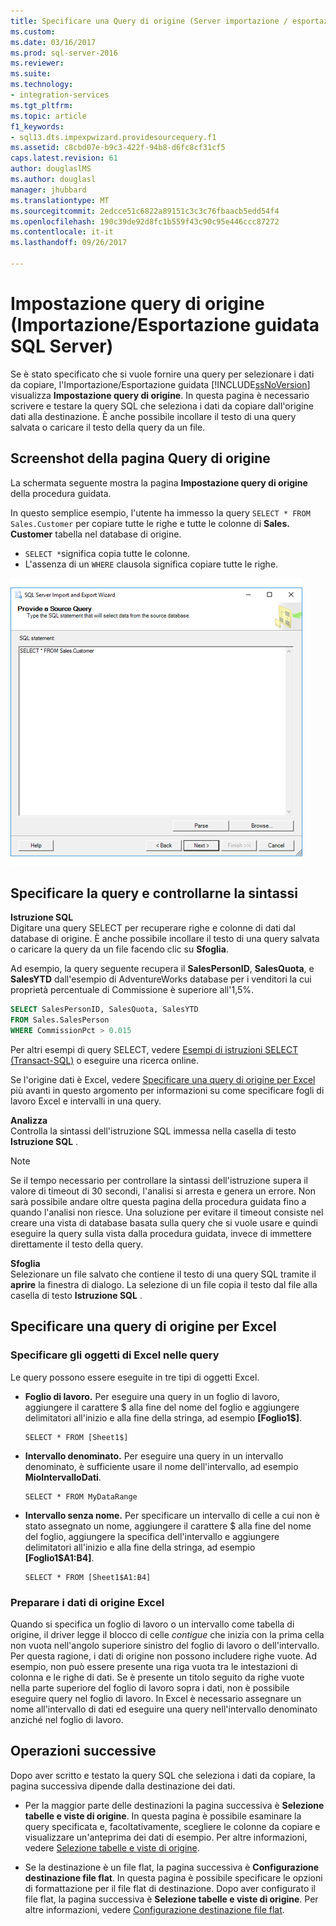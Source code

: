 ```yaml
---
title: Specificare una Query di origine (Server importazione / esportazione guidata SQL) | Documenti Microsoft
ms.custom: 
ms.date: 03/16/2017
ms.prod: sql-server-2016
ms.reviewer: 
ms.suite: 
ms.technology:
- integration-services
ms.tgt_pltfrm: 
ms.topic: article
f1_keywords:
- sql13.dts.impexpwizard.providesourcequery.f1
ms.assetid: c8cbd07e-b9c3-422f-94b8-d6fc8cf31cf5
caps.latest.revision: 61
author: douglaslMS
ms.author: douglasl
manager: jhubbard
ms.translationtype: MT
ms.sourcegitcommit: 2edcce51c6822a89151c3c3c76fbaacb5edd54f4
ms.openlocfilehash: 190c39de92d8fc1b559f43c90c95e446ccc87272
ms.contentlocale: it-it
ms.lasthandoff: 09/26/2017

---
```

# <a name="provide-a-source-query-sql-server-import-and-export-wizard"></a>Impostazione query di origine (Importazione/Esportazione guidata SQL Server)
Se è stato specificato che si vuole fornire una query per selezionare i dati da copiare, l'Importazione/Esportazione guidata [!INCLUDE[ssNoVersion](../../includes/ssnoversion-md.md)] visualizza **Impostazione query di origine**. In questa pagina è necessario scrivere e testare la query SQL che seleziona i dati da copiare dall'origine dati alla destinazione. È anche possibile incollare il testo di una query salvata o caricare il testo della query da un file.

## <a name="screen-shot-of-the-source-query-page"></a>Screenshot della pagina Query di origine  
La schermata seguente mostra la pagina **Impostazione query di origine** della procedura guidata.
 
In questo semplice esempio, l'utente ha immesso la query `SELECT * FROM Sales.Customer` per copiare tutte le righe e tutte le colonne di **Sales. Customer** tabella nel database di origine.
-   `SELECT *`significa copia tutte le colonne.
-   L'assenza di un `WHERE` clausola significa copiare tutte le righe.
  
 ![Pagina di query di origine dell'importazione / esportazione guidata](../../integration-services/import-export-data/media/source-query.png "pagina di query di origine dell'importazione / esportazione guidata")  

## <a name="provide-the-query-and-check-its-syntax"></a>Specificare la query e controllarne la sintassi
**Istruzione SQL**  
 Digitare una query SELECT per recuperare righe e colonne di dati dal database di origine. È anche possibile incollare il testo di una query salvata o caricare la query da un file facendo clic su **Sfoglia**. 
  
 Ad esempio, la query seguente recupera il **SalesPersonID**, **SalesQuota**, e **SalesYTD** dall'esempio di AdventureWorks database per i venditori la cui proprietà percentuale di Commissione è superiore all'1,5%.  
  
```sql
SELECT SalesPersonID, SalesQuota, SalesYTD  
FROM Sales.SalesPerson  
WHERE CommissionPct > 0.015  
```  

Per altri esempi di query SELECT, vedere [Esempi di istruzioni SELECT &#40;Transact-SQL&#41;](../../t-sql/queries/select-examples-transact-sql.md) o eseguire una ricerca online.  

Se l'origine dati è Excel, vedere [Specificare una query di origine per Excel](#excelQueries) più avanti in questo argomento per informazioni su come specificare fogli di lavoro Excel e intervalli in una query.
  
 **Analizza**  
 Controlla la sintassi dell'istruzione SQL immessa nella casella di testo **Istruzione SQL** .  
  
> [!NOTE]
> Se il tempo necessario per controllare la sintassi dell'istruzione supera il valore di timeout di 30 secondi, l'analisi si arresta e genera un errore. Non sarà possibile andare oltre questa pagina della procedura guidata fino a quando l'analisi non riesce. Una soluzione per evitare il timeout consiste nel creare una vista di database basata sulla query che si vuole usare e quindi eseguire la query sulla vista dalla procedura guidata, invece di immettere direttamente il testo della query.  
  
 **Sfoglia**  
 Selezionare un file salvato che contiene il testo di una query SQL tramite il **aprire** la finestra di dialogo. La selezione di un file copia il testo dal file alla casella di testo **Istruzione SQL** .  
 
## <a name="excelQueries"></a> Specificare una query di origine per Excel
### <a name="specify-excel-objects-in-queries"></a>Specificare gli oggetti di Excel nelle query
Le query possono essere eseguite in tre tipi di oggetti Excel.
-   **Foglio di lavoro.** Per eseguire una query in un foglio di lavoro, aggiungere il carattere $ alla fine del nome del foglio e aggiungere delimitatori all'inizio e alla fine della stringa, ad esempio **[Foglio1$]**.

    ```
    SELECT * FROM [Sheet1$]
    ```

-   **Intervallo denominato.** Per eseguire una query in un intervallo denominato, è sufficiente usare il nome dell'intervallo, ad esempio **MioIntervalloDati**.
    
    ```
    SELECT * FROM MyDataRange
    ```

-   **Intervallo senza nome.** Per specificare un intervallo di celle a cui non è stato assegnato un nome, aggiungere il carattere $ alla fine del nome del foglio, aggiungere la specifica dell'intervallo e aggiungere delimitatori all'inizio e alla fine della stringa, ad esempio **[Foglio1$A1:B4]**.

    ```
    SELECT * FROM [Sheet1$A1:B4]
    ```

### <a name="prepare-the-excel-source-data"></a>Preparare i dati di origine Excel
Quando si specifica un foglio di lavoro o un intervallo come tabella di origine, il driver legge il blocco di celle *contigue* che inizia con la prima cella non vuota nell'angolo superiore sinistro del foglio di lavoro o dell'intervallo. Per questa ragione, i dati di origine non possono includere righe vuote. Ad esempio, non può essere presente una riga vuota tra le intestazioni di colonna e le righe di dati. Se è presente un titolo seguito da righe vuote nella parte superiore del foglio di lavoro sopra i dati, non è possibile eseguire query nel foglio di lavoro. In Excel è necessario assegnare un nome all'intervallo di dati ed eseguire una query nell'intervallo denominato anziché nel foglio di lavoro.

## <a name="whats-next"></a>Operazioni successive  
 Dopo aver scritto e testato la query SQL che seleziona i dati da copiare, la pagina successiva dipende dalla destinazione dei dati.  
  
-   Per la maggior parte delle destinazioni la pagina successiva è **Selezione tabelle e viste di origine**. In questa pagina è possibile esaminare la query specificata e, facoltativamente, scegliere le colonne da copiare e visualizzare un'anteprima dei dati di esempio. Per altre informazioni, vedere [Selezione tabelle e viste di origine](../../integration-services/import-export-data/select-source-tables-and-views-sql-server-import-and-export-wizard.md).  
  
-   Se la destinazione è un file flat, la pagina successiva è **Configurazione destinazione file flat**. In questa pagina è possibile specificare le opzioni di formattazione per il file flat di destinazione. Dopo aver configurato il file flat, la pagina successiva è **Selezione tabelle e viste di origine**. Per altre informazioni, vedere [Configurazione destinazione file flat](../../integration-services/import-export-data/configure-flat-file-destination-sql-server-import-and-export-wizard.md).  



